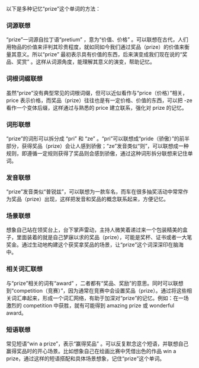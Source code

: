 以下是多种记忆“prize”这个单词的方法：

### 词源联想
“prize”一词源自拉丁语“pretium” ，意为“价值、价格” 。可以联想在古代，人们用物品的价值来评判其珍贵程度，就如同如今我们通过奖品（prize）的价值来衡量其意义。所以“prize” 最初表示具有价值的东西，后来演变成我们现在说的“奖品、奖赏” 。这样从词源角度，能理解其意义的演变，帮助记忆。

### 词根词缀联想
虽然“prize”没有典型常见的词根词缀，但可以近似看作与“price（价格）”相关，price 表示价格，而奖品（prize）往往也是有一定价格、价值的东西，可以把 -ze 看作一个变体后缀，这样通过与熟悉的 price 建立联系，强化对 prize 的记忆。

### 词形联想
“prize”的词形可以拆分成 “pri” 和 “ze” 。“pri”可以联想成“pride（骄傲）”的前半部分，获得奖品（prize）会让人感到骄傲；“ze”发音类似“则”，可以联想成一种规则，即遵循一定规则获得了奖品则会感到骄傲，通过这种词形拆分联想来记住单词。

### 发音联想
“prize”发音类似“普锐兹”，可以联想为一款车名，而车在很多抽奖活动中常常作为奖品（prize）出现，这样把发音和奖品的概念联系起来，方便记忆。

### 场景联想
想象自己站在领奖台上，台下掌声雷动，主持人微笑着递过来一个包装精美的盒子，里面装着的就是自己梦寐以求的奖品（prize），可能是奖杯、证书或者一大笔奖金。通过生动地构建这个获奖拿奖品的场景，让“prize”这个词深深印在脑海中。

### 相关词汇联想
与“prize”相关的词有“award” ，二者都有“奖品、奖励”的意思。同时可以联想到“competition（竞赛）”，因为通常在竞赛中会设置奖品（prize）。通过将这些相关词汇串起来，形成一个词汇网络，有助于加深对“prize”的记忆。例如：在一场激烈的 competition 中获胜，就有可能得到 amazing prize 或 wonderful award。

### 短语联想
常见短语“win a prize”，表示“赢得奖品” 。可以反复默念这个短语，并联想自己赢得奖品时的开心场景。比如想象自己在绘画比赛中凭借出色的作品 win a prize，通过这样的短语搭配和具体场景想象，记住“prize”这个单词。 